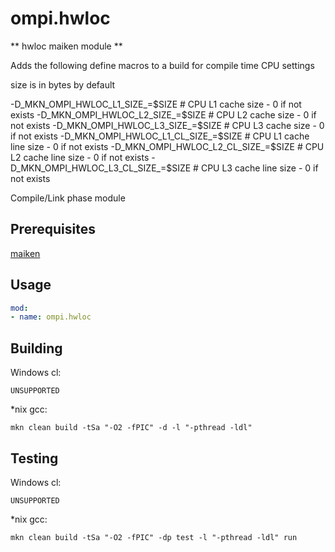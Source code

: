 # ompi.hwloc

** hwloc maiken module **

Adds the following define macros to a build for compile time CPU settings

size is in bytes by default

-D_MKN_OMPI_HWLOC_L1_SIZE_=$SIZE  # CPU L1 cache size - 0 if not exists
-D_MKN_OMPI_HWLOC_L2_SIZE_=$SIZE  # CPU L2 cache size - 0 if not exists
-D_MKN_OMPI_HWLOC_L3_SIZE_=$SIZE  # CPU L3 cache size - 0 if not exists
-D_MKN_OMPI_HWLOC_L1_CL_SIZE_=$SIZE  # CPU L1 cache line size - 0 if not exists
-D_MKN_OMPI_HWLOC_L2_CL_SIZE_=$SIZE  # CPU L2 cache line size - 0 if not exists
-D_MKN_OMPI_HWLOC_L3_CL_SIZE_=$SIZE  # CPU L3 cache line size - 0 if not exists

Compile/Link phase module

## Prerequisites
  [maiken](https://github.com/Dekken/maiken)

## Usage

```yaml
mod:
- name: ompi.hwloc
```

## Building

  Windows cl:

    UNSUPPORTED


  *nix gcc:

    mkn clean build -tSa "-O2 -fPIC" -d -l "-pthread -ldl"


## Testing

  Windows cl:

    UNSUPPORTED

  *nix gcc:

    mkn clean build -tSa "-O2 -fPIC" -dp test -l "-pthread -ldl" run

